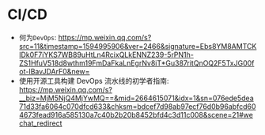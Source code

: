 # CI/CD

- 何为`DevOps`:  https://mp.weixin.qq.com/s?src=11&timestamp=1594995906&ver=2466&signature=Ebs8YM8AMTCKlDk0F7iYKS7WB89uHtLn4RcixQLkENNZ239-5rPN1h-ZS1HfuV518d8wthm19FmDaFkaLnEgrNv8iT*Gu387ritQnOQ2F5TxJG00fot-IBavJDArF0&new=
- 使用开源工具构建 DevOps 流水线的初学者指南: https://mp.weixin.qq.com/s?__biz=MjM5NjQ4MjYwMQ==&mid=2664615071&idx=1&sn=076ede5dea71d33fa6064c070dfcd633&chksm=bdcef7d98ab97ecf76d0b96abfcd604673fead916a585130a7c40b2b20b8452bfd4c3d11c008&scene=21#wechat_redirect